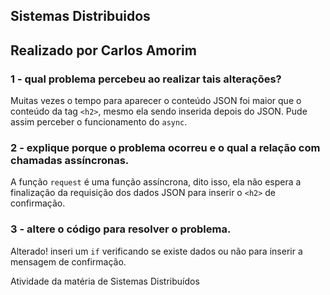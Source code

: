 ## Sistemas Distribuidos
## Realizado por Carlos Amorim

### 1 - qual problema percebeu ao realizar tais alterações?
Muitas vezes o tempo para aparecer o conteúdo JSON foi maior que o conteúdo da tag `<h2>`, mesmo ela sendo inserida depois do JSON. Pude assim perceber o funcionamento do `async`.

### 2 - explique porque o problema ocorreu e o qual a relação com chamadas assíncronas.
A função `request` é uma função assíncrona, dito isso, ela não espera a finalização da requisição dos dados JSON para inserir o `<h2>` de confirmação.

### 3 - altere o código para resolver o problema.
Alterado! inseri um `if` verificando se existe dados ou não para inserir a mensagem de confirmação.

Atividade da matéria de Sistemas Distribuídos 
